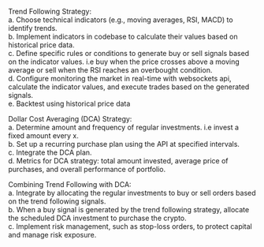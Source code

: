 
Trend Following Strategy:<br>
a. Choose technical indicators (e.g., moving averages, RSI, MACD) to identify trends. <br>
b. Implement indicators in codebase to calculate their values based on historical price data. <br>
c. Define specific rules or conditions to generate buy or sell signals based on the indicator values. i.e buy when the price crosses above a moving average or sell when the RSI reaches an overbought condition. <br>
d. Configure monitoring the market in real-time with websockets api, calculate the indicator values, and execute trades based on the generated signals. <br>
e. Backtest using historical price data<br>

Dollar Cost Averaging (DCA) Strategy:<br>
a. Determine amount and frequency of regular investments. i.e invest a fixed amount every x. <br>
b. Set up a recurring purchase plan using the API at specified intervals. <br>
c. Integrate the DCA plan. <br>
d. Metrics for DCA strategy: total amount invested, average price of purchases, and overall performance of portfolio. <br>

Combining Trend Following with DCA: <br>
a. Integrate by allocating the regular investments to buy or sell orders based on the trend following signals. <br>
b. When a buy signal is generated by the trend following strategy, allocate the scheduled DCA investment to purchase the crypto. <br>
c. Implement risk management, such as stop-loss orders, to protect capital and manage risk exposure. <br>
